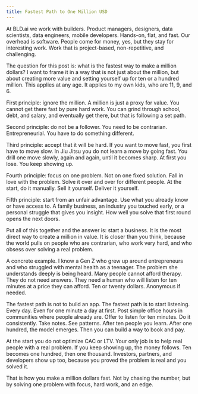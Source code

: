 ```yaml
---
title: Fastest Path to One Million USD
---
```



At BLD.ai we work with builders. Product managers, designers, data scientists, data engineers, mobile developers. Hands-on, flat, and fast. Our overhead is software. People come for money, yes, but they stay for interesting work. Work that is project-based, non-repetitive, and challenging.

The question for this post is: what is the fastest way to make a million dollars? I want to frame it in a way that is not just about the million, but about creating more value and setting yourself up for ten or a hundred million. This applies at any age. It applies to my own kids, who are 11, 9, and 6.

First principle: ignore the million. A million is just a proxy for value. You cannot get there fast by pure hard work. You can grind through school, debt, and salary, and eventually get there, but that is following a set path.

Second principle: do not be a follower. You need to be contrarian. Entrepreneurial. You have to do something different.

Third principle: accept that it will be hard. If you want to move fast, you first have to move slow. In Jiu Jitsu you do not learn a move by going fast. You drill one move slowly, again and again, until it becomes sharp. At first you lose. You keep showing up.

Fourth principle: focus on one problem. Not on one fixed solution. Fall in love with the problem. Solve it over and over for different people. At the start, do it manually. Sell it yourself. Deliver it yourself.

Fifth principle: start from an unfair advantage. Use what you already know or have access to. A family business, an industry you touched early, or a personal struggle that gives you insight. How well you solve that first round opens the next doors.

Put all of this together and the answer is: start a business. It is the most direct way to create a million in value. It is closer than you think, because the world pulls on people who are contrarian, who work very hard, and who obsess over solving a real problem.

A concrete example. I know a Gen Z who grew up around entrepreneurs and who struggled with mental health as a teenager. The problem she understands deeply is being heard. Many people cannot afford therapy. They do not need answers. They need a human who will listen for ten minutes at a price they can afford. Ten or twenty dollars. Anonymous if needed.

The fastest path is not to build an app. The fastest path is to start listening. Every day. Even for one minute a day at first. Post simple office hours in communities where people already are. Offer to listen for ten minutes. Do it consistently. Take notes. See patterns. After ten people you learn. After one hundred, the model emerges. Then you can build a way to book and pay.

At the start you do not optimize CAC or LTV. Your only job is to help real people with a real problem. If you keep showing up, the money follows. Ten becomes one hundred, then one thousand. Investors, partners, and developers show up too, because you proved the problem is real and you solved it.

That is how you make a million dollars fast. Not by chasing the number, but by solving one problem with focus, hard work, and an edge.
